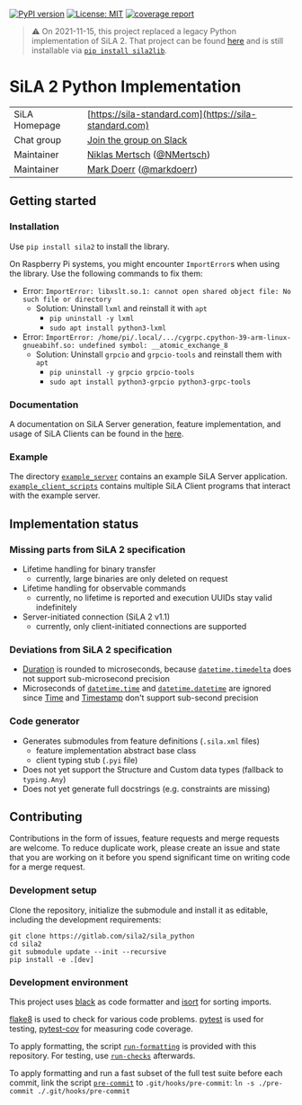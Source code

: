 [![PyPI version](https://img.shields.io/pypi/v/sila2?color=blue)](https://pypi.org/project/sila2)
[![License: MIT](https://img.shields.io/badge/License-MIT-blue.svg)](https://opensource.org/licenses/MIT)
[![coverage report](https://img.shields.io/gitlab/coverage/sila2/sila_python/master?job_name=coverage)](https://gitlab.com/sila2/sila_python/)

> :warning: On 2021-11-15, this project replaced a legacy Python implementation of SiLA 2. That project can be found [here](https://gitlab.com/SiLA2/legacy/sila_python_20211115) and is still installable via [`pip install sila2lib`](https://pypi.org/project/sila2lib/).

# SiLA 2 Python Implementation

|||
| ---------------| ----------------------------------------------------------- |
| SiLA Homepage  | [https://sila-standard.com](https://sila-standard.com)      |
| Chat group     | [Join the group on Slack](https://join.slack.com/t/sila-standard/shared_invite/enQtNDI0ODcxMDg5NzkzLTBhOTU3N2I0NTc4NDcyMjg2ZDIwZDc1Yjg4N2FmYjZkMzljZDAyZjAwNTc5OTVjYjIwZWJjYjA0YTY0NTFiNDA)|
| Maintainer     | [Niklas Mertsch](mailto:niklas.mertsch@stud.uni-goettingen.de) ([@NMertsch](https://gitlab.com/NMertsch)) |
| Maintainer     | [Mark Doerr](mailto:mark.doerr@uni-greifswald.de) ([@markdoerr](https://gitlab.com/markdoerr)) |

## Getting started
### Installation
Use `pip install sila2` to install the library.

On Raspberry Pi systems, you might encounter `ImportError`s when using the library. Use the following commands to fix them:
- Error: `ImportError: libxslt.so.1: cannot open shared object file: No such file or directory`
  - Solution: Uninstall `lxml` and reinstall it with `apt`
    - `pip uninstall -y lxml`
    - `sudo apt install python3-lxml`
- Error: `ImportError: /home/pi/.local/.../cygrpc.cpython-39-arm-linux-gnueabihf.so: undefined symbol: __atomic_exchange_8`
  - Solution: Uninstall `grpcio` and `grpcio-tools` and reinstall them with `apt`
    - `pip uninstall -y grpcio grpcio-tools`
    - `sudo apt install python3-grpcio python3-grpc-tools`

### Documentation
A documentation on SiLA Server generation, feature implementation, and usage of SiLA Clients can be found in the [here](https://sila2.gitlab.io/sila_python/).

### Example
The directory [`example_server`](example_server/) contains an example SiLA Server application. [`example_client_scripts`](example_client_scripts/) contains multiple SiLA Client programs that interact with the example server.

## Implementation status
### Missing parts from SiLA 2 specification
- Lifetime handling for binary transfer
  - currently, large binaries are only deleted on request
- Lifetime handling for observable commands
  - currently, no lifetime is reported and execution UUIDs stay valid indefinitely
- Server-initiated connection (SiLA 2 v1.1)
  - currently, only client-initiated connections are supported

### Deviations from SiLA 2 specification
- [Duration](https://gitlab.com/SiLA2/sila_base/-/blob/master/protobuf/SiLAFramework.proto#L67) is rounded to microseconds, because [`datetime.timedelta`](https://docs.python.org/3.9/library/datetime.html#datetime.timedelta) does not support sub-microsecond precision
- Microseconds of [`datetime.time`](https://docs.python.org/3.9/library/datetime.html#datetime.time) and [`datetime.datetime`](https://docs.python.org/3.9/library/datetime.html#datetime.datetime) are ignored since [Time](https://gitlab.com/SiLA2/sila_base/-/blob/master/protobuf/SiLAFramework.proto#L38) and [Timestamp](https://gitlab.com/SiLA2/sila_base/-/blob/master/protobuf/SiLAFramework.proto#L45) don't support sub-second precision 

### Code generator
- Generates submodules from feature definitions (`.sila.xml` files)
  - feature implementation abstract base class
  - client typing stub (`.pyi` file)
- Does not yet support the Structure and Custom data types (fallback to `typing.Any`)
- Does not yet generate full docstrings (e.g. constraints are missing)

## Contributing
Contributions in the form of issues, feature requests and merge requests are welcome. To reduce duplicate work, please create an issue and state that you are working on it before you spend significant time on writing code for a merge request.

###  Development setup
Clone the repository, initialize the submodule and install it as editable, including the development requirements:
```shell
git clone https://gitlab.com/sila2/sila_python
cd sila2
git submodule update --init --recursive
pip install -e .[dev]
```

### Development environment
This project uses [black](https://black.readthedocs.io/) as code formatter and [isort](https://pycqa.github.io/isort/) for sorting imports.

[flake8](https://flake8.pycqa.org/) is used to check for various code problems.
[pytest](https://docs.pytest.org/) is used for testing, [pytest-cov](https://github.com/pytest-dev/pytest-cov) for measuring code coverage.

To apply formatting, the script [`run-formatting`](run-formatting) is provided with this repository.
For testing, use [`run-checks`](run-checks) afterwards.

To apply formatting and run a fast subset of the full test suite before each commit, link the script [`pre-commit`](pre-commit) to `.git/hooks/pre-commit`: `ln -s ./pre-commit ./.git/hooks/pre-commit`
